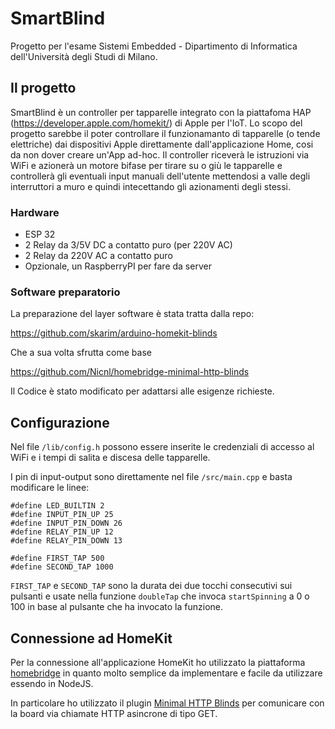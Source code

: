 # SmartBlind
Progetto per l'esame Sistemi Embedded - Dipartimento di Informatica dell'Università degli Studi di Milano.

## Il progetto
SmartBlind è un controller per tapparelle integrato con la piattafoma HAP (https://developer.apple.com/homekit/) di Apple per l'IoT. Lo scopo del progetto sarebbe il poter controllare il funzionamanto di tapparelle (o tende elettriche) dai dispositivi Apple direttamente dall'applicazione Home, cosi da non dover creare un'App ad-hoc.
Il controller riceverà le istruzioni via WiFi e azionerà un motore bifase per tirare su o giù le tapparelle e controllerà gli eventuali input manuali dell'utente mettendosi a valle degli interruttori a muro e quindi intecettando gli azionamenti degli stessi.

### Hardware
* ESP 32
* 2 Relay da 3/5V DC a contatto puro (per 220V AC)
* 2 Relay da 220V AC a contatto puro
* Opzionale, un RaspberryPI per fare da server

### Software preparatorio
La preparazione del layer software è stata tratta dalla repo:

https://github.com/skarim/arduino-homekit-blinds

Che a sua volta sfrutta come base 

https://github.com/Nicnl/homebridge-minimal-http-blinds

Il Codice è stato modificato per adattarsi alle esigenze richieste.


## Configurazione

Nel file `/lib/config.h` possono essere inserite le credenziali di accesso al WiFi e i tempi di salita e discesa delle tapparelle.

I pin di input-output sono direttamente nel file `/src/main.cpp` e basta modificare le linee:
```
#define LED_BUILTIN 2
#define INPUT_PIN_UP 25
#define INPUT_PIN_DOWN 26
#define RELAY_PIN_UP 12
#define RELAY_PIN_DOWN 13

#define FIRST_TAP 500
#define SECOND_TAP 1000
```

`FIRST_TAP` e `SECOND_TAP` sono la durata dei due tocchi consecutivi sui pulsanti e usate nella funzione `doubleTap` che invoca `startSpinning` a 0 o 100 in base al pulsante che ha invocato la funzione.

## Connessione ad HomeKit

Per la connessione all'applicazione HomeKit ho utilizzato la piattaforma [homebridge](https://github.com/nfarina/homebridge) in quanto molto semplice da implementare e facile da utilizzare essendo in NodeJS.

In particolare ho utilizzato il plugin [Minimal HTTP Blinds](https://github.com/Nicnl/homebridge-minimal-http-blinds) per comunicare con la board via chiamate HTTP asincrone di tipo GET.
